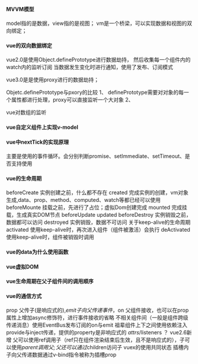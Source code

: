 <!--
 * @Author: qianqian.zhao
 * @Date: 2020-05-26 16:55:38
 * @LastEditors: qianqian.zhao
 * @LastEditTime: 2020-06-02 16:46:15
 * @Description: vue知识点
 -->

#### MVVM模型
model指的是数据，view指的是视图；
vm是一个桥梁，可以实现数据和视图的双向绑定；

#### vue的双向数据绑定
vue2.0是使用Object.definePrototype进行数据劫持，
然后收集每一个组件内的watch内的监听订阅
当数据发生变化时进行通知，使用了发布、订阅模式

vue3.0是是使用proxy进行的数据劫持；

Objetc.definePrototype与pxory的比较
1、 definePrototype需要对对象的每一个属性都进行处理，proxy可以直接监听一个大对象
2、 

vue对数组的监听

#### vue自定义组件上实现v-model

#### vue中nextTick的实现原理
主要是使用的事件循环。会分别判断promise、setImmediate、setTimeout、是否支持使用

#### vue的生命周期
beforeCreate 实例创建之前，什么都不存在
created 完成实例的创建，vm对象生成,data、prop、method、computed、watch等都已经可以使用
beforeMounte 挂载之前，先进行了占位；虚拟Dom创建完成
mounted 完成挂载，生成真实DOM节点
beforeUpdate
updated
beforeDestroy 实例销毁之前，数据都可以访问
destroyed 实例销毁，数据不可访问
关于keep-alive的生命周期
activated 使用keep-alive时，再次进入组件（组件被激活）会执行
deActivated 使用keep-alive时，组件被销毁时调用

#### vue的data为什么使用函数

#### vue虚拟DOM

#### vue生命周期在父子组件间的调用顺序

#### vue的通信方式
prop 父传子(是响应式的),$emit 子向父传递事件，$on 父组件接收，也可以在prop属性上增加async修饰符，进行事件接收的省略
不相关组件间（一般是组件跨级传递消息）使用EventBus发布订阅的on与emit
祖辈组件上下之间使用依赖注入provide与inject传递，提供的property是非响应式的
$attrs/$listeners ？ vue2.6新增
父可以使用ref调用子（ref只在组件渲染结束后生效，且不是响应式的），子可以使用$parent调用父; 父还可以通过$children访问子
vuex的使用共同状态
插槽内子向父传递数据通过v-bind指令被称为插槽prop

